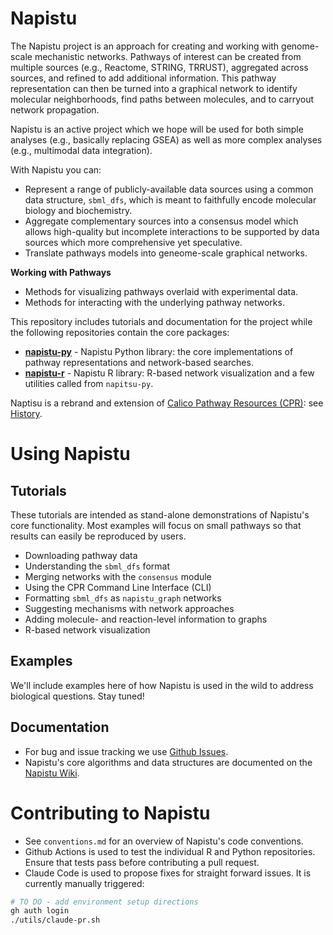 # Napistu

The Napistu project is an approach for creating and working with genome-scale mechanistic networks. Pathways of interest can be created from multiple sources (e.g., Reactome, STRING, TRRUST), aggregated across sources, and refined to add additional information. This pathway representation can then be turned into a graphical network to identify molecular neighborhoods, find paths between molecules, and to carryout network propagation.

Napistu is an active project which we hope will be used for both simple analyses (e.g., basically replacing GSEA) as well as more complex analyses (e.g., multimodal data integration). 

With Napistu you can:

- Represent a range of publicly-available data sources using a common data structure, `sbml_dfs`, which is meant to faithfully encode molecular biology and biochemistry.
- Aggregate complementary sources into a consensus model which allows high-quality but incomplete interactions to be supported by data sources which more comprehensive yet speculative.
- Translate pathways models into geneome-scale graphical networks.

**Working with Pathways**

- Methods for visualizing pathways overlaid with experimental data.
- Methods for interacting with the underlying pathway networks.

This repository includes tutorials and documentation for the project while the following repositories contain the core packages:

- **[napistu-py](https://github.com/napistu/napistu-py)** - Napistu Python library: the core implementations of pathway representations and network-based searches.
- **[napistu-r](https://github.com/napistu/napistu-r)** - Napistu R library: R-based network visualization and a few utilities called from `napitsu-py`.

Naptisu is a rebrand and extension of [Calico Pathway Resources (CPR)](https://github.com/calico/opencpr): see [History](https://github.com/napistu/napistu/wiki/History).

# Using Napistu

## Tutorials

These tutorials are intended as stand-alone demonstrations of Napistu's core functionality. Most examples will focus on small pathways so that results can easily be reproduced by users.

- Downloading pathway data
- Understanding the `sbml_dfs` format
- Merging networks with the `consensus` module
- Using the CPR Command Line Interface (CLI)
- Formatting `sbml_dfs` as `napistu_graph` networks
- Suggesting mechanisms with network approaches
- Adding molecule- and reaction-level information to graphs
- R-based network visualization

## Examples

We'll include examples here of how Napistu is used in the wild to address biological questions. Stay tuned!

## Documentation

- For bug and issue tracking we use [Github Issues](https://github.com/napistu/napistu/issues).
- Napistu's core algorithms and data structures are documented on the [Napistu Wiki](https://github.com/napistu/napistu/wiki).

# Contributing to Napistu

- See `conventions.md` for an overview of Napistu's code conventions.
- Github Actions is used to test the individual R and Python repositories. Ensure that tests pass before contributing a pull request.
- Claude Code is used to propose fixes for straight forward issues. It is currently manually triggered:

```bash
# TO DO - add environment setup directions
gh auth login
./utils/claude-pr.sh 
```

